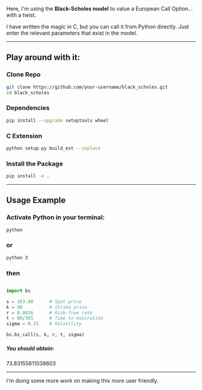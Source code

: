 Here, I'm using the **Black-Scholes model** to value a European Call Option... with a twist. 

I have written the magic in C, but you can call it from Python directly. Just enter the relevant parameters that exist in the model.

---
## Play around with it:

### **Clone Repo**
```sh
git clone https://github.com/your-username/black_scholes.git
cd black_scholes
```

### **Dependencies**
```sh
pip install --upgrade setuptools wheel
```

### **C Extension**
```sh
python setup.py build_ext --inplace
```

### **Install the Package**
```sh
pip install -e .
```

---

## Usage Example

### Activate Python in your terminal:
```sh
python
```
### or
```sh
python 3
```
### then

```python

import bs

s = 163.80      # Spot price
k = 90          # Strike price
r = 0.0016      # Risk-free rate
t = 80/365      # Time to expiration 
sigma = 0.15    # Volatility

bs.bs_call(s, k, r, t, sigma)
```
##### You should obtain:

73.83155611038603

---

I'm doing some more work on making this more user friendly. 

